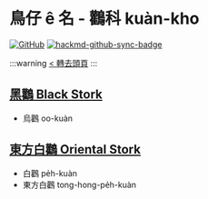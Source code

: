 # 鳥仔 ê 名 - 鸛科 kuàn-kho

[![GitHub](https://img.shields.io/badge/GitHub-black?logo=github)](https://github.com/siansiansu/tsiau-a-e-mia)
[![hackmd-github-sync-badge](https://hackmd.io/ZDSb5vnLR9-Xtj_DR048-A/badge)](https://hackmd.io/ZDSb5vnLR9-Xtj_DR048-A)

:::warning
[< 轉去頭頁](https://hackmd.io/@siansiansu/Hy4VzNvha)
:::

## [黑鸛 Black Stork](https://ebird.org/species/blasto1)

- 烏鸛 oo-kuàn

## [東方白鸛 Oriental Stork](https://ebird.org/species/oristo1)

- 白鸛 pe̍h-kuàn
- 東方白鸛 tong-hong-pe̍h-kuàn

